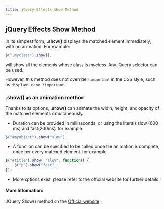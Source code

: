 ```yaml
---
title: jQuery Effects Show Method
---
```

## jQuery Effects Show Method

In its simplest form, **.show()** displays the matched element immediately, with no animation. For example:
```javascript
$(".myclass").show();
```
will show all the elements whose class is *myclass*. Any jQuery selector can be used.

However, this method does not override `!important` in the CSS style, such as `display: none !important`. 

### .show() as an animation method

Thanks to its options, **.show()** can animate the width, height, and opacity of the matched elements simultaneously. 

* Duration can be provided in milliseconds, or using the literals slow (600 ms) and fast(200ms). for example:
```javascript
$("#myobject").show("slow");
```

* A function can be specified to be called once the animation is complete, once per every matched element. for example
```javascript
$("#title").show( "slow", function() {
    $("p").show("fast");
});
  ```
* More options exist, please refer to the official website for further details. 

#### More Information:
<!-- Please add any articles you think might be helpful to read before writing the article -->
JQuery Show() method on the <a href='http://api.jquery.com/show/' target='_blank' rel='nofollow'>Official website</a> 

